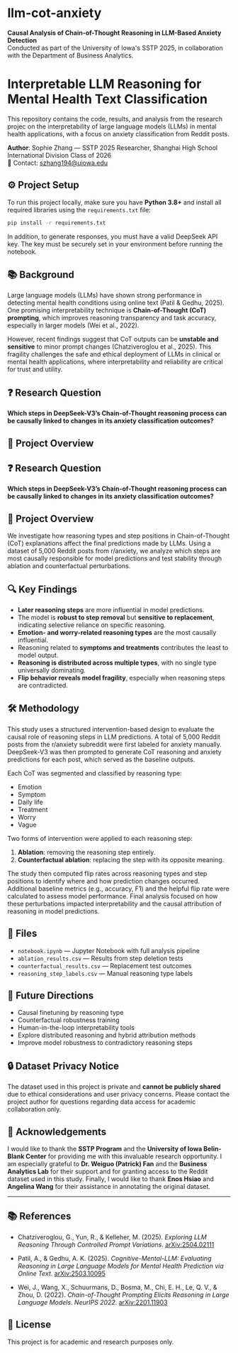 # llm-cot-anxiety

**Causal Analysis of Chain-of-Thought Reasoning in LLM-Based Anxiety Detection**  
Conducted as part of the University of Iowa's SSTP 2025, in collaboration with the Department of Business Analytics.

# Interpretable LLM Reasoning for Mental Health Text Classification

This repository contains the code, results, and analysis from the research projec on the interpretability of large language models (LLMs) in mental health applications, with a focus on anxiety classification from Reddit posts.

**Author**: Sophie Zhang — SSTP 2025 Researcher, Shanghai High School International Division Class of 2026   
📧 Contact: szhang194@uiowa.edu

## ⚙️ Project Setup

To run this project locally, make sure you have **Python 3.8+** and install all required libraries using the `requirements.txt` file:

```bash
pip install -r requirements.txt
```

In addition, to generate responses, you must have a valid DeepSeek API key. The key must be securely set in your environment before running the notebook.

## 📚 Background

Large language models (LLMs) have shown strong performance in detecting mental health conditions using online text (Patil & Gedhu, 2025). One promising interpretability technique is **Chain-of-Thought (CoT) prompting**, which improves reasoning transparency and task accuracy, especially in larger models (Wei et al., 2022).  

However, recent findings suggest that CoT outputs can be **unstable and sensitive** to minor prompt changes (Chatziveroglou et al., 2025). This fragility challenges the safe and ethical deployment of LLMs in clinical or mental health applications, where interpretability and reliability are critical for trust and utility.

## ❓ Research Question

**Which steps in DeepSeek-V3’s Chain-of-Thought reasoning process can be causally linked to changes in its anxiety classification outcomes?**

## 📌 Project Overview

## ❓ Research Question

**Which steps in DeepSeek-V3’s Chain-of-Thought reasoning process can be causally linked to changes in its anxiety classification outcomes?**

## 📌 Project Overview

We investigate how reasoning types and step positions in Chain-of-Thought (CoT) explanations affect the final predictions made by LLMs. Using a dataset of 5,000 Reddit posts from r/anxiety, we analyze which steps are most causally responsible for model predictions and test stability through ablation and counterfactual perturbations.

## 🔍 Key Findings

- **Later reasoning steps** are more influential in model predictions.
- The model is **robust to step removal** but **sensitive to replacement**, indicating selective reliance on specific reasoning.
- **Emotion- and worry-related reasoning types** are the most causally influential.
- Reasoning related to **symptoms and treatments** contributes the least to model output.
- **Reasoning is distributed across multiple types**, with no single type universally dominating.
- **Flip behavior reveals model fragility**, especially when reasoning steps are contradicted.

## 🛠️ Methodology

This study uses a structured intervention-based design to evaluate the causal role of reasoning steps in LLM predictions. A total of 5,000 Reddit posts from the r/anxiety subreddit were first labeled for anxiety manually. DeepSeek-V3 was then prompted to generate CoT reasoning and anxiety predictions for each post, which served as the baseline outputs.

Each CoT was segmented and classified by reasoning type:  
- Emotion  
- Symptom  
- Daily life  
- Treatment  
- Worry  
- Vague

Two forms of intervention were applied to each reasoning step:
1. **Ablation**: removing the reasoning step entirely.
2. **Counterfactual ablation**: replacing the step with its opposite meaning.

The study then computed flip rates across reasoning types and step positions to identify where and how prediction changes occurred. Additional baseline metrics (e.g., accuracy, F1) and the helpful flip rate were calculated to assess model performance. Final analysis focused on how these perturbations impacted interpretability and the causal attribution of reasoning in model predictions.

## 📁 Files

- `notebook.ipynb` — Jupyter Notebook with full analysis pipeline
- `ablation_results.csv` — Results from step deletion tests
- `counterfactual_results.csv` — Replacement test outcomes
- `reasoning_step_labels.csv` — Manual reasoning type labels

## 🔮 Future Directions

- Causal finetuning by reasoning type
- Counterfactual robustness training
- Human-in-the-loop interpretability tools
- Explore distributed reasoning and hybrid attribution methods
- Improve model robustness to contradictory reasoning steps

## 🔒 Dataset Privacy Notice

The dataset used in this project is private and **cannot be publicly shared** due to ethical considerations and user privacy concerns. Please contact the project author for questions regarding data access for academic collaboration only.

## 🙏 Acknowledgements

I would like to thank the **SSTP Program** and the **University of Iowa Belin-Blank Center** for providing me with this invaluable research opportunity. I am especially grateful to **Dr. Weiguo (Patrick) Fan** and the **Business Analytics Lab** for their support and for granting access to the Reddit dataset used in this study. Finally, I would like to thank **Enos Hsiao** and **Angelina Wang** for their assistance in annotating the original dataset.


---

## 📚 References

- Chatziveroglou, G., Yun, R., & Kelleher, M. (2025). *Exploring LLM Reasoning Through Controlled Prompt Variations*. [arXiv:2504.02111](https://doi.org/10.48550/arxiv.2504.02111)

- Patil, A., & Gedhu, A. K. (2025). *Cognitive-Mental-LLM: Evaluating Reasoning in Large Language Models for Mental Health Prediction via Online Text*. [arXiv:2503.10095](https://arxiv.org/abs/2503.10095)

- Wei, J., Wang, X., Schuurmans, D., Bosma, M., Chi, E. H., Le, Q. V., & Zhou, D. (2022). *Chain-of-Thought Prompting Elicits Reasoning in Large Language Models*. *NeurIPS 2022*. [arXiv:2201.11903](https://doi.org/10.48550/arxiv.2201.11903)

## 📄 License

This project is for academic and research purposes only.


